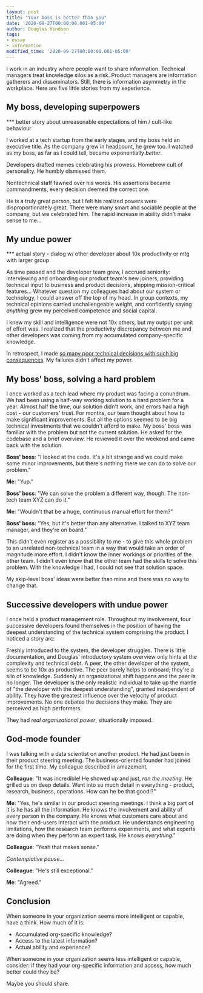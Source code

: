 ```yaml
---
layout: post
title: "Your boss is better than you"
date: '2020-09-27T00:00:00.001-05:00'
author: Douglas Hindson
tags: 
- essay
- information
modified_time: '2020-09-27T00:00:00.001-05:00'
---
```


I work in an industry where people want to share information. Technical managers treat knowledge silos as a risk. Product managers are information gatherers and disseminators. Still, there is information asymmetry in the workplace. Here are five little stories from my experience.

## My boss, developing superpowers

*** better story about unreasonable expectations of him / cult-like behaviour

I worked at a tech startup from the early stages, and my boss held an executive title. As the company grew in headcount, he grew too. I watched as my boss, as far as I could tell, became exponentially _better_. 

Developers drafted memes celebrating his prowess. Homebrew cult of personality. He humbly dismissed them.

Nontechnical staff fawned over his words. His assertions became commandments, every decision deemed the correct one.

He is a truly great person, but I felt his realized powers were disproportionately great. There were many smart and sociable people at the company, but we celebrated him. The rapid increase in ability didn't make sense to me...

## My undue power

*** actual story - dialog w/ other developer about 10x productivity or mtg with larger group

As time passed and the developer team grew, I accrued seniority: interviewing and onboarding our product team's new joiners, providing technical input to business and product decisions, shipping mission-critical features... Whatever question my colleagues had about our system or technology, I could answer off the top of my head. In group contexts, my technical opinions carried unchallengeable weight, and confidently saying *anything* grew my perceived competence and social capital.

I knew my skill and intelligence were not 10x others, but my output per unit of effort was. I realized that the productivity discrepancy between me and other developers was coming from my accumulated company-specific knowledge.

In retrospect, I made [so many poor technical decisions with such big consequences](https://charity.wtf/2020/11/01/questionable-advice-the-trap-of-the-premature-senior). My failures didn't affect my power.

## My boss' boss, solving a hard problem

I once worked as a tech lead where my product was facing a conundrum. We had been using a half-way working solution to a hard problem for a year. Almost half the time, our solution didn't work, and errors had a high cost - our customers' trust. For months, our team thought about how to make significant improvements. But all the options seemed to be big technical investments that we couldn't afford to make. My boss' boss was familiar with the problem but not the current solution. He asked for the codebase and a brief overview. He reviewed it over the weekend and came back with the solution.

**Boss' boss**: "I looked at the code. It's a bit strange and we could make some minor improvements, but there's nothing there we can do to solve our problem."

**Me**: "Yup."

**Boss' boss**: "We can solve the problem a different way, though. The non-tech team XYZ can do it."

**Me**: "Wouldn't that be a huge, continuous manual effort for them?"

**Boss' boss**: "Yes, but it's better than any alternative. I talked to XYZ team manager, and they're on board."

This didn't even register as a possibility to me - to give this whole problem to an unrelated non-technical team in a way that would take an order of magnitude more effort. I didn't know the inner workings or priorities of the other team. I didn't even know that the other team had the skills to solve this problem. With the knowledge I had, I could not see that solution space.

My skip-level boss' ideas were better than mine and there was no way to change that.

## Successive developers with undue power

I once held a product management role. Throughout my involvement, four successive developers found themselves in the position of having the deepest understanding of the technical system comprising the product. I noticed a story arc:

Freshly introduced to the system, the developer struggles. There is little documentation, and Douglas' introductory system overview only hints at the complexity and technical debt. A peer, the other developer of the system, seems to be 10x as productive. The peer barely helps to onboard; they're a silo of knowledge. Suddenly an organizational shift happens and the peer is no longer. The developer is the only realistic individual to take up the mantle of "the developer with the deepest understanding", granted independent of ability. They have the greatest influence over the velocity of product improvements. No one debates the decisions they make. They are perceived as high performers.

They had *real organizational power*, situationally imposed.

## God-mode founder

I was talking with a data scientist on another product. He had just been in their product steering meeting. The business-oriented founder had joined for the first time. My colleague described in amazement,

**Colleague**: "It was incredible! He showed up and just, *ran the meeting*. He grilled us on deep details. Went into so much detail in everything - product, research, business, operations. How can he be that good!?"

**Me**: "Yes, he's similar in our product steering meetings. I think a big part of it is he has all the information. He knows the involvement and ability of every person in the company. He knows what customers care about and how their end-users interact with the product. He understands engineering limitations, how the research team performs experiments, and what experts are doing when they perform an expert task. He knows *everything*."

**Colleague**: "Yeah that makes sense."

*Contemplative pause...*

**Colleague**: "He's still exceptional."

**Me**: "Agreed."

## Conclusion

When someone in your organization seems more intelligent or capable, have a think. How much of it is:

* Accumulated org-specific knowledge?
* Access to the latest information?
* Actual ability and experience?

When someone in your organization seems less intelligent or capable, consider: if they had your org-specific information and access, how much better could they be?

Maybe you should share.
